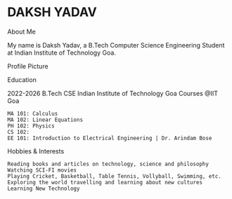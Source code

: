 # DAKSH YADAV

About Me

My name is Daksh Yadav, a B.Tech Computer Science Engineering Student at Indian Institute of Technology Goa.

Profile Picture

Education

2022-2026	B.Tech CSE Indian Institute of Technology Goa
Courses @IIT Goa

    MA 101: Calculus
    MA 102: Linear Equations
    PH 102: Physics
    CS 102: 
    EE 101: Introduction to Electrical Engineering | Dr. Arindam Bose

Hobbies & Interests

    Reading books and articles on technology, science and philosophy
    Watching SCI-FI movies
    Playing Cricket, Basketball, Table Tennis, Vollyball, Swimming, etc.
    Exploring the world travelling and learning about new cultures
    Learning New Technology 
